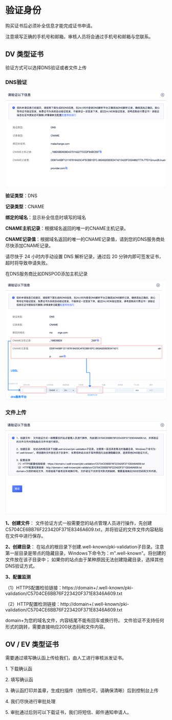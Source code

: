 

# 验证身份

购买证书后必须补全信息才能完成证书申请。

<wrap em>注意填写正确的手机号和邮箱，审核人员将会通过手机号和邮箱与您联系。</wrap>

## DV 类型证书

验证方式可以选择DNS验证或者文件上传

### DNS验证

![](/images/operate/dnsyz.png)

**验证类型**：DNS

**记录类型**：CNAME

**绑定的域名**：显示补全信息时填写的域名

**CNAME主机记录**：根据域名返回的唯一的CNAME主机记录。

**CNAME记录值**：根据域名返回的唯一的CNAME记录值，请到您的DNS服务商处尽快添加CNAME记录。

<wrap em>请尽快于 24 小时内手动设置 DNS 解析记录，通过后 20
分钟内即可签发证书，超时将导致申请失败。</wrap>

在DNS服务商比如DNSPOD添加主机记录

![](/images/operate/dnsyz2.png)






### 文件上传

![](/images/operate/wjyz.png)

**1、创建文件**： 文件验证方式一般需要您的站点管理人员进行操作，先创建C5704CE6BB76F223420F371E8346A609.txt，并将验证的文件文件内容粘贴在文件中进行保存。

**2、创建目录**： 在站点的根目录下创建.well-known/pki-validation子目录。注意第一层目录是带点的隐藏目录，Windows下命令为：m".well-known"。将创建的文件放在该子目录中； 如果你的站点由于某种原因无法创建隐藏目录，选择其他DNS验证方式。

**3、配置监测**

<wrap em>（1）HTTPS配置检验链接：https://domain+/.well-known/pki-validation/C5704CE6BB76F223420F371E8346A609.txt</wrap>

<wrap em>（2）HTTP配置检测链接：http://domain+/.well-known/pki-validation/C5704CE6BB76F223420F371E8346A609.txt</wrap>

domain+为您的域名文件，内容结尾不能有回车或换行符。 文件验证不支持任何形式的跳转，需要直接响应200状态码和文件内容。

## OV / EV 类型证书

需要通过填写确认函上传给我们，由人工进行审核派发证书。

1\. 下载确认函

2\. 填写确认函

3\. 确认函<wrap em>打印并盖章，生成扫描件（拍照也可，请确保清晰）后到控制台上传</wrap>

4\. 我们尽快进行审批处理

5\. 审批通过后则可以下载证书，我们将短信、邮件通知申请人。
